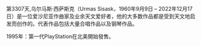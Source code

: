 第3307天,乌尔马斯·西萨斯克（Urmas Sisask，1960年9月9日 – 2022年12月17日）是一位爱沙尼亚作曲家及业余天文爱好者，他的大多数作品都是受到天文地启发而创作的。代表作品包括大量合唱作品以及钢琴作品。

1995年：第一代PlayStation在北美開始發售。
